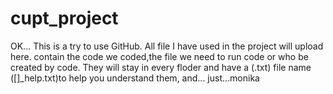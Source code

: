 # cupt_project
OK...
This is a try to use GitHub.
All file I have used in the project will upload here.
contain the code we coded,the file we need to run code or who be created by code.
They will stay in every floder and have a (.txt) file name ([]_help.txt)to help you understand them,
and...
just...monika
